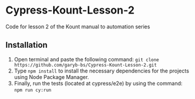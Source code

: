 # Cypress-Kount-Lesson-2
Code for lesson 2 of the Kount manual to automation series

## Installation

1. Open terminal and paste the following command: `git clone https://github.com/garyb-bs/Cypress-Kount-Lesson-2.git`
1. Type `npm install` to install the necessary dependencies for the projects using Node Package Manager.
1. Finally, run the tests (located at cypress/e2e) by using the command: `npm run cy:run`



